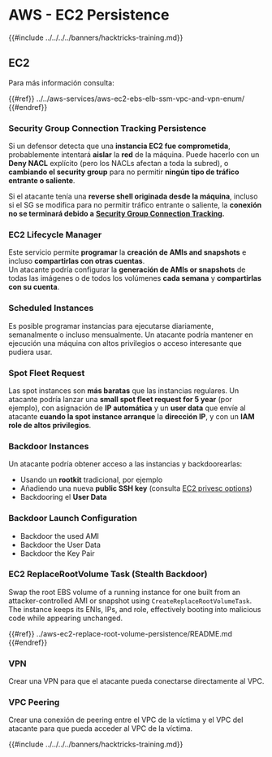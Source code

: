 # AWS - EC2 Persistence

{{#include ../../../../banners/hacktricks-training.md}}

## EC2

Para más información consulta:

{{#ref}}
../../aws-services/aws-ec2-ebs-elb-ssm-vpc-and-vpn-enum/
{{#endref}}

### Security Group Connection Tracking Persistence

Si un defensor detecta que una **instancia EC2 fue comprometida**, probablemente intentará **aislar** la **red** de la máquina. Puede hacerlo con un **Deny NACL** explícito (pero los NACLs afectan a toda la subred), o **cambiando el security group** para no permitir **ningún tipo de tráfico entrante o saliente**.

Si el atacante tenía una **reverse shell originada desde la máquina**, incluso si el SG se modifica para no permitir tráfico entrante o saliente, la **conexión no se terminará debido a** [**Security Group Connection Tracking**](https://docs.aws.amazon.com/AWSEC2/latest/UserGuide/security-group-connection-tracking.html)**.**

### EC2 Lifecycle Manager

Este servicio permite **programar** la **creación de AMIs and snapshots** e incluso **compartirlas con otras cuentas**.\
Un atacante podría configurar la **generación de AMIs or snapshots** de todas las imágenes o de todos los volúmenes **cada semana** y **compartirlas con su cuenta**.

### Scheduled Instances

Es posible programar instancias para ejecutarse diariamente, semanalmente o incluso mensualmente. Un atacante podría mantener en ejecución una máquina con altos privilegios o acceso interesante que pudiera usar.

### Spot Fleet Request

Las spot instances son **más baratas** que las instancias regulares. Un atacante podría lanzar una **small spot fleet request for 5 year** (por ejemplo), con asignación de **IP automática** y un **user data** que envíe al atacante **cuando la spot instance arranque** la **dirección IP**, y con un **IAM role de altos privilegios**.

### Backdoor Instances

Un atacante podría obtener acceso a las instancias y backdoorearlas:

- Usando un **rootkit** tradicional, por ejemplo
- Añadiendo una nueva **public SSH key** (consulta [EC2 privesc options](../../aws-privilege-escalation/aws-ec2-privesc/README.md))
- Backdooring el **User Data**

### **Backdoor Launch Configuration**

- Backdoor the used AMI
- Backdoor the User Data
- Backdoor the Key Pair

### EC2 ReplaceRootVolume Task (Stealth Backdoor)

Swap the root EBS volume of a running instance for one built from an attacker-controlled AMI or snapshot using `CreateReplaceRootVolumeTask`. The instance keeps its ENIs, IPs, and role, effectively booting into malicious code while appearing unchanged.

{{#ref}}
../aws-ec2-replace-root-volume-persistence/README.md
{{#endref}}

### VPN

Crear una VPN para que el atacante pueda conectarse directamente al VPC.

### VPC Peering

Crear una conexión de peering entre el VPC de la víctima y el VPC del atacante para que pueda acceder al VPC de la víctima.

{{#include ../../../../banners/hacktricks-training.md}}
